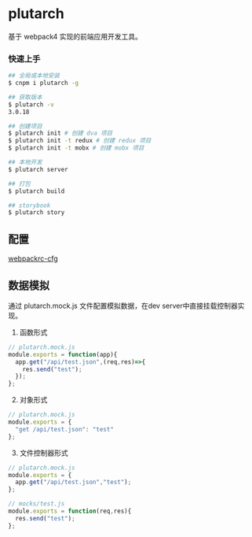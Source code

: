 # plutarch

基于 webpack4 实现的前端应用开发工具。

### 快速上手

```bash
## 全局或本地安装
$ cnpm i plutarch -g

## 获取版本
$ plutarch -v
3.0.18

## 创建项目
$ plutarch init # 创建 dva 项目
$ plutarch init -t redux # 创建 redux 项目
$ plutarch init -t mobx # 创建 mobx 项目

## 本地开发
$ plutarch server

## 打包
$ plutarch build

## storybook
$ plutarch story
```

## 配置

[webpackrc-cfg](https://github.com/Alfred-sg/webpackrc-cfg)

## 数据模拟

通过 plutarch.mock.js 文件配置模拟数据，在dev server中直接挂载控制器实现。

1. 函数形式

```Javascript
// plutarch.mock.js
module.exports = function(app){
  app.get("/api/test.json",(req,res)=>{
    res.send("test");
  });
};
```

2. 对象形式

```Javascript
// plutarch.mock.js
module.exports = {
  "get /api/test.json": "test"
};
```

3. 文件控制器形式

```Javascript
// plutarch.mock.js
module.exports = {
  app.get("/api/test.json","test");
};
```

```Javascript
// mocks/test.js
module.exports = function(req,res){
  res.send("test");
};
```